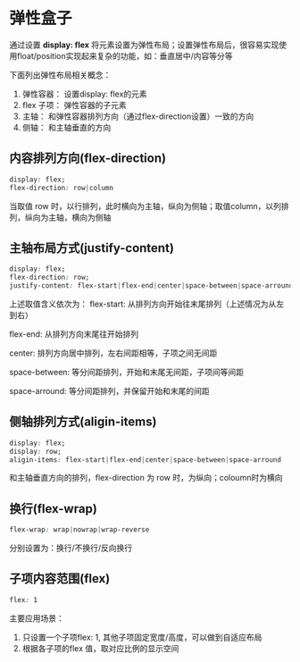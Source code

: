 

# 弹性盒子
通过设置 **display: flex** 将元素设置为弹性布局；设置弹性布局后，很容易实现使用float/position实现起来复杂的功能，如：垂直居中/内容等分等

下面列出弹性布局相关概念：
1. 弹性容器： 设置display: flex的元素
2. flex 子项： 弹性容器的子元素
3. 主轴： 和弹性容器排列方向（通过flex-direction设置）一致的方向
4. 侧轴： 和主轴垂直的方向

## 内容排列方向(flex-direction)
```css
display: flex;
flex-direction: row|column
```
当取值 row 时，以行排列，此时横向为主轴，纵向为侧轴；取值column，以列排列，纵向为主轴，横向为侧轴

## 主轴布局方式(justify-content)
```css
display: flex;
flex-direction: row;
justify-content: flex-start|flex-end|center|space-between|space-arround
```
上述取值含义依次为：
flex-start: 从排列方向开始往末尾排列（上述情况为从左到右）

flex-end: 从排列方向末尾往开始排列

center: 排列方向居中排列，左右间距相等，子项之间无间距

space-between: 等分间距排列，开始和末尾无间距，子项间等间距

space-arround: 等分间距排列，并保留开始和末尾的间距

## 侧轴排列方式(aligin-items)
```css
display: flex;
display: row;
aligin-items: flex-start|flex-end|center|space-between|space-arround
```
和主轴垂直方向的排列，flex-direction 为 row 时，为纵向；coloumn时为横向

## 换行(flex-wrap)
```css
flex-wrap: wrap|nowrap|wrap-reverse
```
分别设置为：换行/不换行/反向换行

## 子项内容范围(flex)
```css
flex: 1
```
主要应用场景：
1. 只设置一个子项flex: 1, 其他子项固定宽度/高度，可以做到自适应布局
2. 根据各子项的flex 值，取对应比例的显示空间
